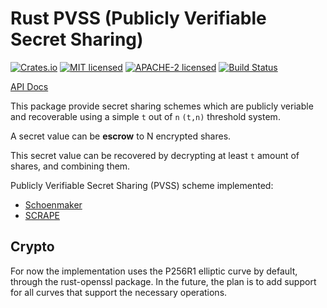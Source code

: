 # Rust PVSS (Publicly Verifiable Secret Sharing)

[![Crates.io][crates-badge]][crates-url]
[![MIT licensed][mit-badge]][mit-url]
[![APACHE-2 licensed][apache2-badge]][apache2-url]
[![Build Status][actions-badge]][actions-url]

[crates-badge]: https://img.shields.io/crates/v/pvss.svg
[crates-url]: https://crates.io/crates/pvss
[mit-badge]: https://img.shields.io/badge/license-MIT-blue.svg
[apache2-badge]: https://img.shields.io/badge/license-APACHE--2-blue.svg
[mit-url]: https://github.com/vincenthz/rust-pvss/blob/master/LICENSE-MIT
[apache2-url]: https://github.com/vincenthz/rust-pvss/blob/master/LICENSE-APACHE
[actions-badge]: https://github.com/vincenthz/rust-pvss/workflows/CI/badge.svg
[actions-url]: https://github.com/vincenthz/rust-pvss/actions?query=workflow%3ACI+branch%3Amaster

[API Docs](https://docs.rs/pvss/latest/pvss)

This package provide secret sharing schemes which are publicly veriable and recoverable
using a simple `t` out of `n` `(t,n)` threshold system.

A secret value can be **escrow** to N encrypted shares.

This secret value can be recovered by decrypting at least `t` amount of shares,
and combining them.

Publicly Verifiable Secret Sharing (PVSS) scheme implemented:

* [Schoenmaker](http://www.win.tue.nl/~berry/papers/crypto99.pdf)
* [SCRAPE](https://eprint.iacr.org/2017/216.pdf)

Crypto
------

For now the implementation uses the P256R1 elliptic curve by default, through
the rust-openssl package.  In the future, the plan is to add support for all
curves that support the necessary operations.
